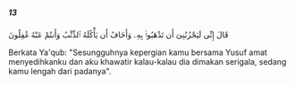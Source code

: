 ##### 13

<span class="ayah">قَالَ إِنِّى لَيَحْزُنُنِىٓ أَن تَذْهَبُوا۟ بِهِۦ وَأَخَافُ أَن يَأْكُلَهُ ٱلذِّئْبُ وَأَنتُمْ عَنْهُ غَٰفِلُونَ</span>

<span class="ayah_translation">Berkata Ya'qub: "Sesungguhnya kepergian kamu bersama Yusuf amat menyedihkanku dan aku khawatir kalau-kalau dia dimakan serigala, sedang kamu lengah dari padanya".</span>
